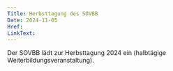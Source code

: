 ```yaml
---
Title: Herbsttagung des SOVBB
Date: 2024-11-05
Href:
LinkText:
---
```

Der SOVBB lädt zur Herbsttagung 2024 ein (halbtägige Weiterbildungsveranstaltung).
